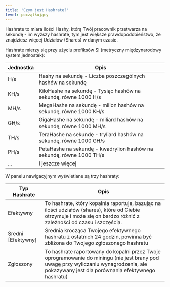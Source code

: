 ```yaml
---
title: 'Czym jest Hashrate?'
level: początkujący
---
```


Hashrate to miara ilości Hashy, którą Twój pracownik przetwarza na sekundę - im wyższy hashrate, tym jest większe prawdopodobieństwo, że znajdziesz więcej Udziałów (Shares) w danym czasie.

Hashrate mierzy się przy użyciu prefiksów SI (metryczny międzynarodowy system jednostek):

| Jednostka | Opis                                                                 |
| --------- | -------------------------------------------------------------------- |
| H/s       | Hashy na sekundę - Liczba poszczególnych hashów na sekundę           |
| KH/s      | KiloHashe na sekundę - Tysiąc hashów na sekundę, równe 1000 H/s      |
| MH/s      | MegaHashe na sekundę - milion hashów na sekundę, równe 1000 KH/s     |
| GH/s      | GigaHashe na sekundę - miliard hashów na sekundę, równe 1000 MH/s    |
| TH/s      | TeraHashe na sekundę - tryliard hashów na sekundę, równe 1000 GH/s   |
| PH/s      | PetaHashe na sekundę - kwadrylion hashów na sekundę, równe 1000 TH/s |
| ...       | I jeszcze więcej                                                     |

W panelu nawigacyjnym wyświetlane są trzy hashraty:

| Typ Hashrate           | Opis                                                                                                                                                                                       |
| ---------------------- | ------------------------------------------------------------------------------------------------------------------------------------------------------------------------------------------ |
| Efektywny              | To hashrate, który kopalnia raportuje, bazując na ilości udziałów (shares), które od Ciebie otrzymuje i może się on bardzo różnić z zależności od czasu i szczęścia.                       |
| Średni \[Efektywny\] | Średnia krocząca Twojego efektywnego hashratu z ostatnich 24 godzin, powinna być zbliżona do Twojego zgłoszonego hashratu                                                                  |
| Zgłoszony              | To hashrate raportowany do kopalni przez Twoje oprogramowanie do miningu (nie jest brany pod uwagę przy wyliczaniu wynagrodzenia, ale pokazywany jest dla porównania efektywnego hashratu) |
